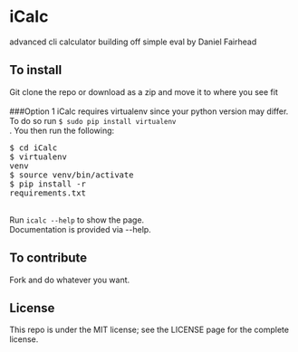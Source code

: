 # iCalc
advanced cli calculator building off simple eval by Daniel Fairhead

## To install

Git clone the repo or download as a zip and move it to where you see fit <br><br>
###Option 1
iCalc requires virtualenv since your python version may differ. To do so run <code>$ sudo pip install virtualenv </code>. You then run the following: <pre>$ cd iCalc <br>$ virtualenv venv <br>$ source venv/bin/activate <br>$ pip install -r requirements.txt </pre><br>
Run <code>icalc --help</code> to show the page.<br>
Documentation is provided via --help.

## To contribute

Fork and do whatever you want.

## License

This repo is under the MIT license; see the LICENSE page for the complete license.
